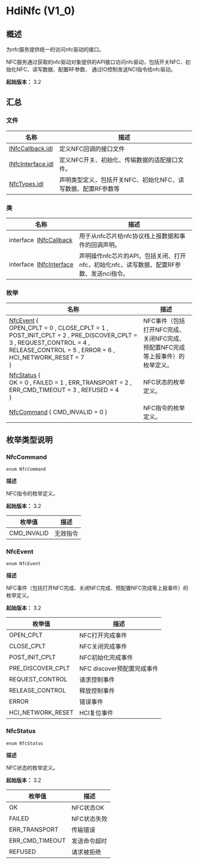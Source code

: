 # HdiNfc (V1_0)


## 概述

为nfc服务提供统一的访问nfc驱动的接口。

NFC服务通过获取的nfc驱动对象提供的API接口访问nfc驱动，包括开关NFC、初始化NFC、读写数据、配置RF参数、 通过IO控制发送NCI指令给nfc驱动。

**起始版本：** 3.2


## 汇总


### 文件

| 名称 | 描述 | 
| -------- | -------- |
| [INfcCallback.idl](_i_nfc_callback_8idl_v10.md) | 定义NFC回调的接口文件 | 
| [INfcInterface.idl](_i_nfc_interface_8idl_v10.md) | 定义NFC开关、初始化、传输数据的适配接口文件。 | 
| [NfcTypes.idl](_nfc_types_8idl_v10.md) | 声明类型定义，包括开关NFC、初始化NFC、读写数据、配置RF参数等 | 


### 类

| 名称 | 描述 | 
| -------- | -------- |
| interface&nbsp;&nbsp;[INfcCallback](interface_i_nfc_callback_v10.md) | 用于从nfc芯片给nfc协议栈上报数据和事件的回调声明。 | 
| interface&nbsp;&nbsp;[INfcInterface](interface_i_nfc_interface_v10.md) | 声明操作nfc芯片的API，包括关闭、打开nfc，初始化nfc，读写数据、配置RF参数、发送nci指令。 | 


### 枚举

| 名称 | 描述 | 
| -------- | -------- |
| [NfcEvent](#nfcevent) {<br/>OPEN_CPLT = 0 , CLOSE_CPLT = 1 , POST_INIT_CPLT = 2 , PRE_DISCOVER_CPLT = 3 , REQUEST_CONTROL = 4 , RELEASE_CONTROL = 5 , ERROR = 6 , HCI_NETWORK_RESET = 7<br/>} | NFC事件（包括打开NFC完成、关闭NFC完成、预配置NFC完成等上报事件）的枚举定义。 | 
| [NfcStatus](#nfcstatus) {<br/>OK = 0 , FAILED = 1 , ERR_TRANSPORT = 2 , ERR_CMD_TIMEOUT = 3 , REFUSED = 4<br/>} | NFC状态的枚举定义。 | 
| [NfcCommand](#nfccommand) { CMD_INVALID = 0 } | NFC指令的枚举定义。 | 


## 枚举类型说明


### NfcCommand

```
enum NfcCommand
```

**描述**


NFC指令的枚举定义。

**起始版本：** 3.2

| 枚举值 | 描述 | 
| -------- | -------- |
| CMD_INVALID | 无效指令 | 


### NfcEvent

```
enum NfcEvent
```

**描述**


NFC事件（包括打开NFC完成、关闭NFC完成、预配置NFC完成等上报事件）的枚举定义。

**起始版本：** 3.2

| 枚举值 | 描述 | 
| -------- | -------- |
| OPEN_CPLT | NFC打开完成事件 | 
| CLOSE_CPLT | NFC关闭完成事件 | 
| POST_INIT_CPLT | NFC初始化完成事件 | 
| PRE_DISCOVER_CPLT | NFC discover预配置完成事件 | 
| REQUEST_CONTROL | 请求控制事件 | 
| RELEASE_CONTROL | 释放控制事件 | 
| ERROR | 错误事件 | 
| HCI_NETWORK_RESET | HCI复位事件 | 


### NfcStatus

```
enum NfcStatus
```

**描述**


NFC状态的枚举定义。

**起始版本：** 3.2

| 枚举值 | 描述 | 
| -------- | -------- |
| OK | NFC状态OK | 
| FAILED | NFC状态失败 | 
| ERR_TRANSPORT | 传输错误 | 
| ERR_CMD_TIMEOUT | 发送命令超时 | 
| REFUSED | 请求被拒绝 | 

